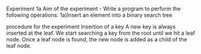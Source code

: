 
Experiment 1a
Aim of the experiment - Write a program to perform the following operations:
1a)Insert an element into a binary search tree

procedure for the experiment Insertion of a key
A new key is always inserted at the leaf. We start searching a key from the root until we hit a leaf node. Once a leaf node is found, the new node is added as a child of the leaf node.
